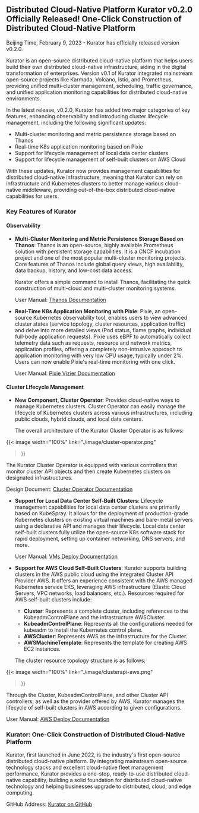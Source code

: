 ## Distributed Cloud-Native Platform Kurator v0.2.0 Officially Released! One-Click Construction of Distributed Cloud-Native Platform

Beijing Time, February 9, 2023 - Kurator has officially released version v0.2.0.

Kurator is an open-source distributed cloud-native platform that helps users build their own distributed cloud-native infrastructure, aiding in the digital transformation of enterprises. Version v0.1 of Kurator integrated mainstream open-source projects like Karmada, Volcano, Istio, and Prometheus, providing unified multi-cluster management, scheduling, traffic governance, and unified application monitoring capabilities for distributed cloud-native environments.

In the latest release, v0.2.0, Kurator has added two major categories of key features, enhancing observability and introducing cluster lifecycle management, including the following significant updates:

- Multi-cluster monitoring and metric persistence storage based on Thanos
- Real-time K8s application monitoring based on Pixie
- Support for lifecycle management of local data center clusters
- Support for lifecycle management of self-built clusters on AWS Cloud

With these updates, Kurator now provides management capabilities for distributed cloud-native infrastructure, meaning that Kurator can rely on infrastructure and Kubernetes clusters to better manage various cloud-native middleware, providing out-of-the-box distributed cloud-native capabilities for users.

### Key Features of Kurator

#### Observability
- **Multi-Cluster Monitoring and Metric Persistence Storage Based on Thanos**: Thanos is an open-source, highly available Prometheus solution with persistent storage capabilities. It is a CNCF incubation project and one of the most popular multi-cluster monitoring projects. Core features of Thanos include global query views, high availability, data backup, history, and low-cost data access.

  Kurator offers a simple command to install Thanos, facilitating the quick construction of multi-cloud and multi-cluster monitoring systems.

  User Manual: [Thanos Documentation](https://github.com/kurator-dev/kurator/blob/main/docs/content/en/docs/Components/thanos.md)

- **Real-Time K8s Application Monitoring with Pixie**: Pixie, an open-source Kubernetes observability tool, enables users to view advanced cluster states (service topology, cluster resources, application traffic) and delve into more detailed views (Pod status, flame graphs, individual full-body application requests). Pixie uses eBPF to automatically collect telemetry data such as requests, resource and network metrics, application profiles, offering a completely non-intrusive approach to application monitoring with very low CPU usage, typically under 2%. Users can now enable Pixie's real-time monitoring with one click.

  User Manual: [Pixie Vizier Documentation](https://github.com/kurator-dev/kurator/blob/main/docs/content/en/docs/Components/pixie-vizier.md)

#### Cluster Lifecycle Management
- **New Component, Cluster Operator**: Provides cloud-native ways to manage Kubernetes clusters. Cluster Operator can easily manage the lifecycle of Kubernetes clusters across various infrastructures, including public clouds, hybrid clouds, and local data centers.

  The overall architecture of the Kurator Cluster Operator is as follows:

{{< image width="100%"
link="./image/cluster-operator.png"
>}}

  The Kurator Cluster Operator is equipped with various controllers that monitor cluster API objects and then create Kubernetes clusters on designated infrastructures.

  Design Document: [Cluster Operator Documentation](https://github.com/kurator-dev/kurator/blob/main/docs/content/en/docs/Cluster%20operator/_index.md)

- **Support for Local Data Center Self-Built Clusters**: Lifecycle management capabilities for local data center clusters are primarily based on KubeSpray. It allows for the deployment of production-grade Kubernetes clusters on existing virtual machines and bare-metal servers using a declarative API and manages their lifecycle. Local data center self-built clusters fully utilize the open-source K8s software stack for rapid deployment, setting up container networking, DNS servers, and more.

  User Manual: [VMs Deploy Documentation](https://github.com/kurator-dev/kurator/blob/main/docs/content/en/docs/Cluster%20operator/vms-deploy.md)

- **Support for AWS Cloud Self-Built Clusters**: Kurator supports building clusters in the AWS public cloud using the integrated Cluster API Provider AWS. It offers an experience consistent with the AWS managed Kubernetes service EKS, leveraging AWS infrastructure (Elastic Cloud Servers, VPC networks, load balancers, etc.). Resources required for AWS self-built clusters include:

    - **Cluster**: Represents a complete cluster, including references to the KubeadmControlPlane and the infrastructure AWSCluster.
    - **KubeadmControlPlane**: Represents all the configurations needed for kubeadm to install the Kubernetes control plane.
    - **AWSCluster**: Represents AWS as the infrastructure for the Cluster.
    - **AWSMachineTemplate**: Represents the template for creating AWS EC2 instances.

  The cluster resource topology structure is as follows:

{{< image width="100%"
link="./image/clusterapi-aws.png"
>}}

  Through the Cluster, KubeadmControlPlane, and other Cluster API controllers, as well as the provider offered by AWS, Kurator manages the lifecycle of self-built clusters in AWS according to given configurations.

  User Manual: [AWS Deploy Documentation](https://github.com/kurator-dev/kurator/blob/main/docs/content/en/docs/Cluster%20operator/aws-deploy.md)

### Kurator: One-Click Construction of Distributed Cloud-Native Platform
Kurator, first launched in June 2022, is the industry's first open-source distributed cloud-native platform. By integrating mainstream open-source technology stacks and excellent cloud-native fleet management performance, Kurator provides a one-stop, ready-to-use distributed cloud-native capability, building a solid foundation for distributed cloud-native technology and helping businesses upgrade to distributed, cloud, and edge computing.

GitHub Address: [Kurator on GitHub](https://github.com/kurator-dev/kurator)
